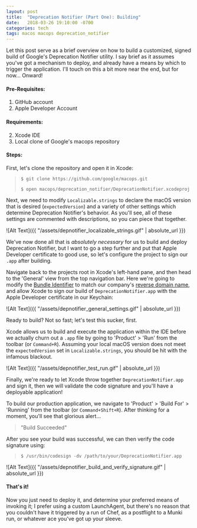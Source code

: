 ```yaml
---
layout: post
title:  "Deprecation Notifier (Part One): Building"
date:   2018-03-26 19:10:00 -0700
categories: tech
tags: macos macops deprecation_notifier
---
```


Let this post serve as a brief overview on how to build a customized, signed build of Google's Deprecation Notifier utility. I say brief as it assumes you've got a mechanism to deploy, and already have a means by which to trigger the application. I'll touch on this a bit more near the end, but for now... Onward!


#### Pre-Requisites:

1. GitHub account
1. Apple Developer Account

#### Requirements:

2. Xcode IDE
2. Local clone of Google's macops repository

#### Steps:

First, let's clone the repository and open it in Xcode:
 >`$ git clone https://github.com/google/macops.git`
 >
 >`$ open macops/deprecation_notifier/DeprecationNotifier.xcodeproj`

Next, we need to modify `Localizable.strings` to declare the macOS version that is desired (`expectedVersion`) and a variety of other settings which determine Deprecation Notifier's behavior. As you'll see, all of these settings are commented with descriptions, so you can piece that together.

![Alt Text]({{ "/assets/depnotifier_localizable_strings.gif" | absolute_url }})

We've now done all that is _absolutely necessary_ for us to build and deploy Deprecation Notifier, but I want to go a step further and put that Apple Developer certificate to good use, so let's configure the project to sign our `.app` after building.

Navigate back to the projects root in Xcode's left-hand pane, and then head to the 'General' view from the top navigation bar. Here we're going to modify the [Bundle Identifier](https://cocoacasts.com/what-are-app-ids-and-bundle-identifiers/) to match our company's [reverse domain name](https://en.wikipedia.org/wiki/Reverse_domain_name_notation), and allow Xcode to sign our build of `DeprecationNotifier.app` with the Apple Developer certificate in our Keychain:

![Alt Text]({{ "/assets/depnotifier_general_settings.gif" | absolute_url }})

Ready to build? Not so fast; let's test this sucker, first.

Xcode allows us to build and execute the application within the IDE before we actually churn out a `.app` file by going to 'Product' > 'Run' from the toolbar (or `Command+R`). Assuming your local macOS version does not meet the `expectedVersion` set in `Localizable.strings`, you should be hit with the infamous blackout.

![Alt Text]({{ "/assets/depnotifier_test_run.gif" | absolute_url }})

Finally, we're ready to let Xcode throw together `DeprecationNotifier.app` and sign it, then we will validate the code signature and you'll have a deployable application!

To build our production application, we navigate to 'Product' > 'Build For' > 'Running' from the toolbar (or `Command+Shift+R`). After thinking for a moment, you'll see that glorious alert...

> "Build Succeeded"

After you see your build was successful, we can then verify the code signature using:

> `$ /usr/bin/codesign -dv /path/to/your/DeprecationNotifier.app`

![Alt Text]({{ "/assets/depnotifier_build_and_verify_signature.gif" | absolute_url }})

#### That's it!

Now you just need to deploy it, and determine your preferred means of invoking it; I prefer using a custom LaunchAgent, but there's no reason that you couldn't have it triggered by a run of Chef, as a postflight to a Munki run, or whatever ace you've got up your sleeve.
